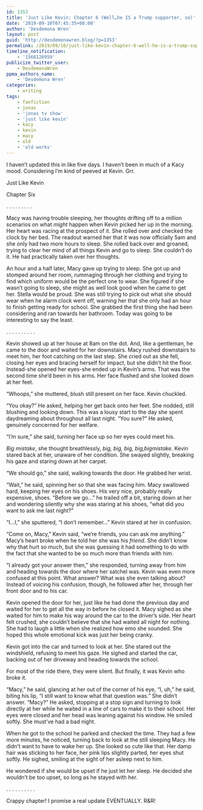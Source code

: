 ```yaml
---
id: 1353
title: 'Just Like Kevin: Chapter 6 (Well…he IS a Trump supporter, so)'
date: '2019-09-10T07:45:35+00:00'
author: 'Desdemona Wren'
layout: post
guid: 'http://desdemonawren.blog/?p=1353'
permalink: /2019/09/10/just-like-kevin-chapter-6-well-he-is-a-trump-supporter-so/
timeline_notification:
    - '1568126959'
publicize_twitter_user:
    - DesdemonaWren
ppma_authors_name:
    - 'Desdemona Wren'
categories:
    - writing
tags:
    - fanfiction
    - jonas
    - 'jonas tv show'
    - 'just like kevin'
    - kacy
    - kevin
    - macy
    - old
    - 'old works'
---
```


I haven’t updated this in like five days. I haven’t been in much of a Kacy mood. Considering I’m kind of peeved at Kevin. Grr.

Just Like Kevin

Chapter Six

. . . . . . . . .

Macy was having trouble sleeping, her thoughts drifting off to a million scenarios on what *might* happen when Kevin picked her up in the morning. Her heart was racing at the prospect of it. She rolled over and checked the clock by her bed. The readout warned her that it was now officially 5am and she only had two more hours to sleep. She rolled back over and groaned, trying to clear her mind of all things Kevin and go to sleep. She couldn’t do it. He had practically taken over her thoughts.

An hour and a half later, Macy gave up trying to sleep. She got up and stomped around her room, rummaging through her clothing and trying to find which uniform would be the perfect one to wear. She figured if she wasn’t going to sleep, she might as well look good when he came to get her. Stella would be proud. She was still trying to pick out what she should wear when he alarm clock went off, warning her that she only had an hour to finish getting ready for school. She grabbed the first thing she had been considering and ran towards her bathroom. Today was going to be interesting to say the least.

. . . . . . . . . .

Kevin showed up at her house at 8am on the dot. And, like a gentleman, he came to the door and waited for her downstairs. Macy rushed downstairs to meet him, her foot catching on the last step. She cried out as she fell, closing her eyes and bracing herself for impact, but she didn’t hit the floor. Instead-she opened her eyes-she ended up in Kevin’s arms. That was the second time she’d been in his arms. Her face flushed and she looked down at her feet.

“Whoops,” she muttered, blush still present on her face. Kevin chuckled.

“You okay?” He asked, helping her get back onto her feet. She nodded, still blushing and looking down. This was a lousy start to the day she spent daydreaming about throughout all last night. “You sure?” He asked, genuinely concerned for her welfare.

“I’m sure,” she said, turning her face up so her eyes could meet his.

*Big mistake*, she thought breathlessly, *big, big, big, big,bigmistake.* Kevin stared back at her, unaware of her condition. She swayed slightly, breaking his gaze and staring down at her carpet.

“We should go,” she said, walking towards the door. He grabbed her wrist.

“Wait,” he said, spinning her so that she was facing him. Macy swallowed hard, keeping her eyes on his shoes. His very nice, probably really expensive, shoes. “Before we go…” he trailed off a bit, staring down at her and wondering silently why she was staring at his shoes, “what did you want to ask me last night?”

“I…I,” she sputtered, “I don’t remember…” Kevin stared at her in confusion.

“Come on, Macy,” Kevin said, “we’re friends, you can ask me anything.” Macy’s heart broke when he told her she was his *friend*. She didn’t know why that hurt so much, but she was guessing it had something to do with the fact that she wanted to be so much more than friends with him.

“I already got your answer then,” she responded, turning away from him and heading towards the door where her satchel was. Kevin was even more confused at this point. What answer? What was she even talking about? Instead of voicing his confusion, though, he followed after her, through her front door and to his car.

Kevin opened the door for her, just like he had done the previous day and waited for her to get all the way in before he closed it. Macy sighed as she waited for him to make his way around the car to the driver’s side. Her heart felt crushed, she couldn’t believe that she had waited all night for nothing. She had to laugh a little when she realized how emo she sounded. She hoped this whole emotional kick was just her being cranky.

Kevin got into the car and turned to look at her. She stared out the windshield, refusing to meet his gaze. He sighed and started the car, backing out of her driveway and heading towards the school.

For most of the ride there, they were silent. But finally, it was Kevin who broke it.

“Macy,” he said, glancing at her out of the corner of his eye, “I, uh,” he said, biting his lip, “I still want to know what that question was.” She didn’t answer. “Macy?” He asked, stopping at a stop sign and turning to look directly at her while he waited in a line of cars to make it to their school. Her eyes were closed and her head was leaning against his window. He smiled softly. She must’ve had a bad night.

When he got to the school he parked and checked the time. They had a few more minutes, he noticed, turning back to look at the still sleeping Macy. He didn’t want to have to wake her up. She looked so cute like that. Her damp hair was sticking to her face, her pink lips slightly parted, her eyes shut softly. He sighed, smiling at the sight of her asleep next to him.

He wondered if she would be upset if he just let her sleep. He decided she wouldn’t be too upset, so long as he stayed with her.

. . . . . . . . . .

Crappy chapter! I promise a real update EVENTUALLY. R&amp;R!